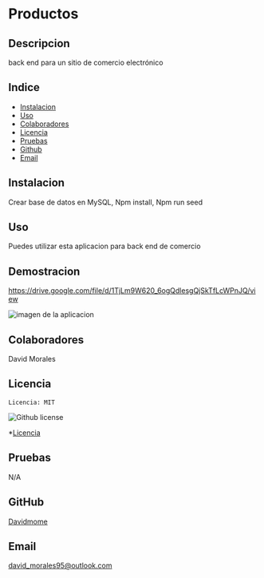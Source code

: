 # Productos

## Descripcion

 back end para un sitio de comercio electrónico

## Indice

- [Instalacion](#Instalacion)
- [Uso](#Uso)
- [Colaboradores](#Colaboradores)
- [Licencia](#license)
- [Pruebas](#Pruebas)
- [Github](#githubUser)
- [Email](#userEmail)

## Instalacion

Crear base de datos en MySQL, Npm install, Npm run seed

## Uso

Puedes utilizar esta aplicacion para back end de comercio

## Demostracion

https://drive.google.com/file/d/1TjLm9W620_6ogQdlesgQjSkTfLcWPnJQ/view

![imagen de la aplicacion](./imagenes/insomnia)

## Colaboradores

David Morales

## Licencia

    Licencia: MIT

![Github license](https://img.shields.io/badge/license-MIT-green.svg)

\*[Licencia](#license)

## Pruebas

N/A

## GitHub

[Davidmome](https://github.com/Davidmome/)

## Email

david_morales95@outlook.com
